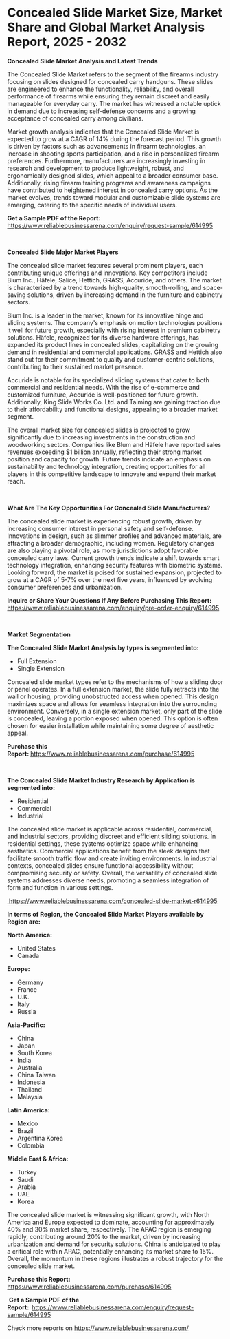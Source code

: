 <p><h1>Concealed Slide Market Size, Market Share and Global Market Analysis Report, 2025 - 2032</h1></p><p><strong>Concealed Slide Market Analysis and Latest Trends</strong></p>
<p><p>The Concealed Slide Market refers to the segment of the firearms industry focusing on slides designed for concealed carry handguns. These slides are engineered to enhance the functionality, reliability, and overall performance of firearms while ensuring they remain discreet and easily manageable for everyday carry. The market has witnessed a notable uptick in demand due to increasing self-defense concerns and a growing acceptance of concealed carry among civilians.</p><p>Market growth analysis indicates that the Concealed Slide Market is expected to grow at a CAGR of 14% during the forecast period. This growth is driven by factors such as advancements in firearm technologies, an increase in shooting sports participation, and a rise in personalized firearm preferences. Furthermore, manufacturers are increasingly investing in research and development to produce lightweight, robust, and ergonomically designed slides, which appeal to a broader consumer base. Additionally, rising firearm training programs and awareness campaigns have contributed to heightened interest in concealed carry options. As the market evolves, trends toward modular and customizable slide systems are emerging, catering to the specific needs of individual users.</p></p>
<p><strong>Get a Sample PDF of the Report:&nbsp;</strong> <a href="https://www.reliablebusinessarena.com/enquiry/request-sample/614995?utm_campaign=3138&utm_medium=2&utm_source=Github&utm_content=ia&utm_term=24032025&utm_id=concealed-slide">https://www.reliablebusinessarena.com/enquiry/request-sample/614995</a></p>
<p>&nbsp;</p>
<p><strong>Concealed Slide Major Market Players</strong></p>
<p><p>The concealed slide market features several prominent players, each contributing unique offerings and innovations. Key competitors include Blum Inc., Häfele, Salice, Hettich, GRASS, Accuride, and others. The market is characterized by a trend towards high-quality, smooth-rolling, and space-saving solutions, driven by increasing demand in the furniture and cabinetry sectors.</p><p>Blum Inc. is a leader in the market, known for its innovative hinge and sliding systems. The company's emphasis on motion technologies positions it well for future growth, especially with rising interest in premium cabinetry solutions. Häfele, recognized for its diverse hardware offerings, has expanded its product lines in concealed slides, capitalizing on the growing demand in residential and commercial applications. GRASS and Hettich also stand out for their commitment to quality and customer-centric solutions, contributing to their sustained market presence.</p><p>Accuride is notable for its specialized sliding systems that cater to both commercial and residential needs. With the rise of e-commerce and customized furniture, Accuride is well-positioned for future growth. Additionally, King Slide Works Co. Ltd. and Taiming are gaining traction due to their affordability and functional designs, appealing to a broader market segment.</p><p>The overall market size for concealed slides is projected to grow significantly due to increasing investments in the construction and woodworking sectors. Companies like Blum and Häfele have reported sales revenues exceeding $1 billion annually, reflecting their strong market position and capacity for growth. Future trends indicate an emphasis on sustainability and technology integration, creating opportunities for all players in this competitive landscape to innovate and expand their market reach.</p></p>
<p>&nbsp;</p>
<p><strong>What Are The Key Opportunities For Concealed Slide Manufacturers?</strong></p>
<p><p>The concealed slide market is experiencing robust growth, driven by increasing consumer interest in personal safety and self-defense. Innovations in design, such as slimmer profiles and advanced materials, are attracting a broader demographic, including women. Regulatory changes are also playing a pivotal role, as more jurisdictions adopt favorable concealed carry laws. Current growth trends indicate a shift towards smart technology integration, enhancing security features with biometric systems. Looking forward, the market is poised for sustained expansion, projected to grow at a CAGR of 5-7% over the next five years, influenced by evolving consumer preferences and urbanization.</p></p>
<p><strong>Inquire or Share Your Questions If Any Before Purchasing This Report:</strong> <a href="https://www.reliablebusinessarena.com/enquiry/pre-order-enquiry/614995?utm_campaign=3138&utm_medium=2&utm_source=Github&utm_content=ia&utm_term=24032025&utm_id=concealed-slide">https://www.reliablebusinessarena.com/enquiry/pre-order-enquiry/614995</a></p>
<p>&nbsp;</p>
<p><strong>Market Segmentation</strong></p>
<p><strong>The Concealed Slide Market Analysis by types is segmented into:</strong></p>
<p><ul><li>Full Extension</li><li>Single Extension</li></ul></p>
<p><p>Concealed slide market types refer to the mechanisms of how a sliding door or panel operates. In a full extension market, the slide fully retracts into the wall or housing, providing unobstructed access when opened. This design maximizes space and allows for seamless integration into the surrounding environment. Conversely, in a single extension market, only part of the slide is concealed, leaving a portion exposed when opened. This option is often chosen for easier installation while maintaining some degree of aesthetic appeal.</p></p>
<p><strong>Purchase this Report:&nbsp;</strong><a href="https://www.reliablebusinessarena.com/purchase/614995?utm_campaign=3138&utm_medium=2&utm_source=Github&utm_content=ia&utm_term=24032025&utm_id=concealed-slide">https://www.reliablebusinessarena.com/purchase/614995</a></p>
<p>&nbsp;</p>
<p><strong>The Concealed Slide Market Industry Research by Application is segmented into:</strong></p>
<p><ul><li>Residential</li><li>Commercial</li><li>Industrial</li></ul></p>
<p><p>The concealed slide market is applicable across residential, commercial, and industrial sectors, providing discreet and efficient sliding solutions. In residential settings, these systems optimize space while enhancing aesthetics. Commercial applications benefit from the sleek designs that facilitate smooth traffic flow and create inviting environments. In industrial contexts, concealed slides ensure functional accessibility without compromising security or safety. Overall, the versatility of concealed slide systems addresses diverse needs, promoting a seamless integration of form and function in various settings.</p></p>
<p><a href="https://www.reliablebusinessarena.com/concealed-slide-market-r614995?utm_campaign=3138&utm_medium=2&utm_source=Github&utm_content=ia&utm_term=24032025&utm_id=concealed-slide">&nbsp;https://www.reliablebusinessarena.com/concealed-slide-market-r614995</a></p>
<p><strong>In terms of Region, the Concealed Slide Market Players available by Region are:</strong></p>
<p>
    <p> <strong> North America: </strong>
        <ul>
            <li>United States</li>
            <li>Canada</li>
        </ul>
        </p> 
    <p> <strong> Europe: </strong>
        <ul>
            <li>Germany</li>
            <li>France</li>
            <li>U.K.</li>
            <li>Italy</li>
            <li>Russia</li>
        </ul>
        </p> 
    <p> <strong> Asia-Pacific: </strong>
        <ul>
            <li>China</li>
            <li>Japan</li>
            <li>South Korea</li>
            <li>India</li>
            <li>Australia</li>
            <li>China Taiwan</li>
            <li>Indonesia</li>
            <li>Thailand</li>
            <li>Malaysia</li>
        </ul>
        </p> 
    <p> <strong> Latin America: </strong>
        <ul>
            <li>Mexico</li>
            <li>Brazil</li>
            <li>Argentina Korea</li>
            <li>Colombia</li>
        </ul>
        </p> 
    <p> <strong> Middle East & Africa: </strong>
        <ul>
            <li>Turkey</li>
            <li>Saudi</li>
            <li>Arabia</li>
            <li>UAE</li>
            <li>Korea</li>
        </ul>
    </p>
    </p>
<p><p>The concealed slide market is witnessing significant growth, with North America and Europe expected to dominate, accounting for approximately 40% and 30% market share, respectively. The APAC region is emerging rapidly, contributing around 20% to the market, driven by increasing urbanization and demand for security solutions. China is anticipated to play a critical role within APAC, potentially enhancing its market share to 15%. Overall, the momentum in these regions illustrates a robust trajectory for the concealed slide market.</p></p>
<p><strong>Purchase this Report: </strong><a href="https://www.reliablebusinessarena.com/purchase/614995?utm_campaign=3138&utm_medium=2&utm_source=Github&utm_content=ia&utm_term=24032025&utm_id=concealed-slide">https://www.reliablebusinessarena.com/purchase/614995</a></p>
<p>&nbsp;<strong>Get a Sample PDF of the Report:&nbsp;&nbsp;</strong><a href="https://www.reliablebusinessarena.com/enquiry/request-sample/614995?utm_campaign=3138&utm_medium=2&utm_source=Github&utm_content=ia&utm_term=24032025&utm_id=concealed-slide">https://www.reliablebusinessarena.com/enquiry/request-sample/614995</a></p>
<p><strong></strong></p>
<p>Check more reports on <a href="https://www.reliablebusinessarena.com/?utm_campaign=3138&utm_medium=2&utm_source=Github&utm_content=ia&utm_term=24032025&utm_id=concealed-slide">https://www.reliablebusinessarena.com/</a></p>
